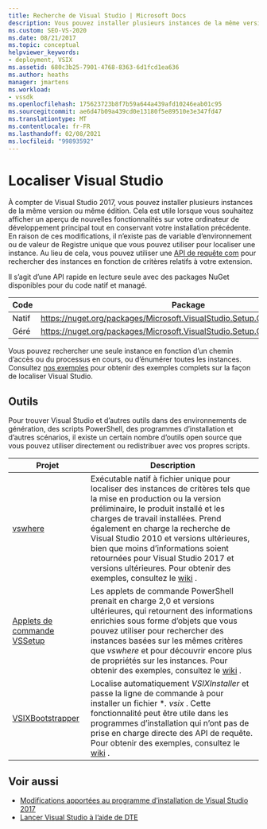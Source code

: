 ```yaml
---
title: Recherche de Visual Studio | Microsoft Docs
description: Vous pouvez installer plusieurs instances de la même version de Visual Studio. Découvrez comment utiliser une API de requête COM pour Rechercher l’instance de votre choix.
ms.custom: SEO-VS-2020
ms.date: 08/21/2017
ms.topic: conceptual
helpviewer_keywords:
- deployment, VSIX
ms.assetid: 680c3b25-7901-4768-8363-6d1fcd1ea636
ms.author: heaths
manager: jmartens
ms.workload:
- vssdk
ms.openlocfilehash: 175623723b8f7b59a644a439afd10246eab01c95
ms.sourcegitcommit: ae6d47b09a439cd0e13180f5e89510e3e347fd47
ms.translationtype: MT
ms.contentlocale: fr-FR
ms.lasthandoff: 02/08/2021
ms.locfileid: "99893592"
---
```

# <a name="locate-visual-studio"></a>Localiser Visual Studio

À compter de Visual Studio 2017, vous pouvez installer plusieurs instances de la même version ou même édition. Cela est utile lorsque vous souhaitez afficher un aperçu de nouvelles fonctionnalités sur votre ordinateur de développement principal tout en conservant votre installation précédente. En raison de ces modifications, il n’existe pas de variable d’environnement ou de valeur de Registre unique que vous pouvez utiliser pour localiser une instance. Au lieu de cela, vous pouvez utiliser une [API de requête com](/dotnet/api/microsoft.visualstudio.setup.configuration) pour rechercher des instances en fonction de critères relatifs à votre extension.

Il s’agit d’une API rapide en lecture seule avec des packages NuGet disponibles pour du code natif et managé.

| Code | Package |
| ---- | --- |
| Natif | https://nuget.org/packages/Microsoft.VisualStudio.Setup.Configuration.Native |
| Géré | https://nuget.org/packages/Microsoft.VisualStudio.Setup.Configuration.Interop |

Vous pouvez rechercher une seule instance en fonction d’un chemin d’accès ou du processus en cours, ou d’énumérer toutes les instances. Consultez [nos exemples](https://github.com/Microsoft/vs-setup-samples) pour obtenir des exemples complets sur la façon de localiser Visual Studio.

## <a name="tools"></a>Outils

Pour trouver Visual Studio et d’autres outils dans des environnements de génération, des scripts PowerShell, des programmes d’installation et d’autres scénarios, il existe un certain nombre d’outils open source que vous pouvez utiliser directement ou redistribuer avec vos propres scripts.

| Projet | Description |
| ------- | ----------- |
| [vswhere](https://github.com/Microsoft/vswhere) | Exécutable natif à fichier unique pour localiser des instances de critères tels que la mise en production ou la version préliminaire, le produit installé et les charges de travail installées. Prend également en charge la recherche de Visual Studio 2010 et versions ultérieures, bien que moins d’informations soient retournées pour Visual Studio 2017 et versions ultérieures. Pour obtenir des exemples, consultez le [wiki](https://github.com/Microsoft/vswhere/wiki) . |
| [Applets de commande VSSetup](https://github.com/Microsoft/vssetup.powershell) | Les applets de commande PowerShell prenait en charge 2,0 et versions ultérieures, qui retournent des informations enrichies sous forme d’objets que vous pouvez utiliser pour rechercher des instances basées sur les mêmes critères que _vswhere_ et pour découvrir encore plus de propriétés sur les instances. Pour obtenir des exemples, consultez le [wiki](https://github.com/Microsoft/vssetup.powershell/wiki) . |
| [VSIXBootstrapper](https://github.com/Microsoft/vsixbootstrapper) | Localise automatiquement _VSIXInstaller_ et passe la ligne de commande à pour installer un fichier **. vsix* . Cette fonctionnalité peut être utile dans les programmes d’installation qui n’ont pas de prise en charge directe des API de requête. Pour obtenir des exemples, consultez le [wiki](https://github.com/Microsoft/vsixbootstrapper/wiki) . |

## <a name="see-also"></a>Voir aussi

* [Modifications apportées au programme d’installation de Visual Studio 2017](https://devblogs.microsoft.com/setup/changes-to-visual-studio-15-setup/)
* [Lancer Visual Studio à l’aide de DTE](launch-visual-studio-dte.md)